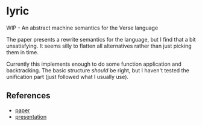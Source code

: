 # lyric

WIP - An abstract machine semantics for the Verse language

The paper presents a rewrite semantics for the language, but I find that a bit unsatisfying. It seems silly to flatten all alternatives rather than just picking them in time.

Currently this implements enough to do some function application and backtracking. The basic structure _should_ be right, but I haven't tested the unification part (just followed what I usually use).

## References

* [paper](https://simon.peytonjones.org/assets/pdfs/verse-conf.pdf)
* [presentation](https://simon.peytonjones.org/assets/pdfs/haskell-exchange-22.pdf)
